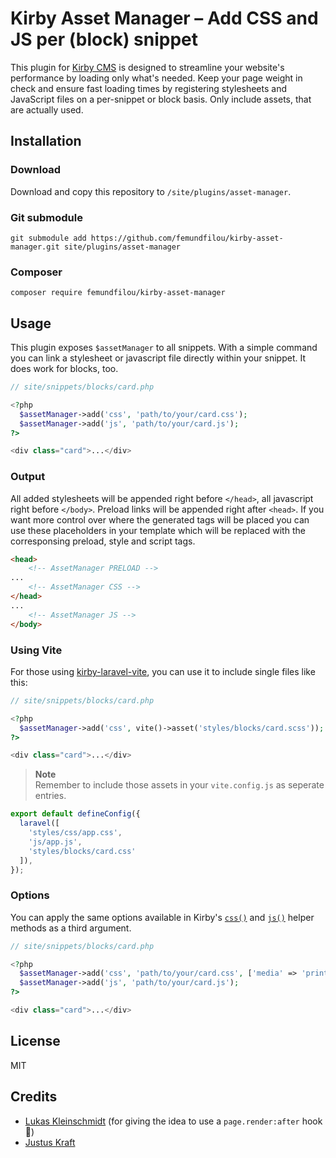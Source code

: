 # Kirby Asset Manager – Add CSS and JS per (block) snippet

This plugin for [Kirby CMS](https://getkirby.com) is designed to streamline your website's performance by loading only what's needed. Keep your page weight in check and ensure fast loading times by registering stylesheets and JavaScript files on a per-snippet or block basis. Only include assets, that are actually used.

## Installation

### Download

Download and copy this repository to `/site/plugins/asset-manager`.

### Git submodule

```
git submodule add https://github.com/femundfilou/kirby-asset-manager.git site/plugins/asset-manager
```

### Composer

```
composer require femundfilou/kirby-asset-manager
```

## Usage
This plugin exposes `$assetManager` to all snippets. With a simple command you can link a stylesheet or javascript file directly within your snippet. It does work for blocks, too.

```php
// site/snippets/blocks/card.php

<?php
  $assetManager->add('css', 'path/to/your/card.css');
  $assetManager->add('js', 'path/to/your/card.js');
?>

<div class="card">...</div>
```

### Output

All added stylesheets will be appended right before `</head>`, all javascript right before `</body>`. Preload links will be appended right after `<head>`. 
If you want more control over where the generated tags will be placed you can use these placeholders in your template which will be replaced with the corresponsing preload, style and script tags.

```html
<head>
	<!-- AssetManager PRELOAD -->
...
	<!-- AssetManager CSS -->
</head>
...
	<!-- AssetManager JS -->
</body>

```



### Using Vite
For those using [kirby-laravel-vite](https://github.com/lukaskleinschmidt/kirby-laravel-vite), you can use it to include single files like this:

```php
// site/snippets/blocks/card.php

<?php
  $assetManager->add('css', vite()->asset('styles/blocks/card.scss'));
?>

<div class="card">...</div>
```

> **Note**  
> Remember to include those assets in your `vite.config.js` as seperate entries.

```js
export default defineConfig({
  laravel([
    'styles/css/app.css',
    'js/app.js',
    'styles/blocks/card.css'
  ]),
});
```

### Options

You can apply the same options available in Kirby's [`css()`](https://getkirby.com/docs/reference/templates/helpers/css) and [`js()`](https://getkirby.com/docs/reference/templates/helpers/js) helper methods as a third argument.

```php
// site/snippets/blocks/card.php

<?php
  $assetManager->add('css', 'path/to/your/card.css', ['media' => 'print']);
  $assetManager->add('js', 'path/to/your/card.js');
?>

<div class="card">...</div>
```

## License

MIT

## Credits

- [Lukas Kleinschmidt](https://github.com/lukaskleinschmidt) (for giving the idea to use a `page.render:after` hook 🙌)
- [Justus Kraft](https://github.com/jukra00)

